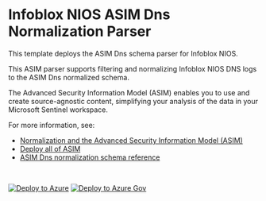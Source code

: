 # Infoblox NIOS ASIM Dns Normalization Parser

This template deploys the ASIM Dns schema parser for Infoblox NIOS.

This ASIM parser supports filtering and normalizing Infoblox NIOS DNS logs to the ASIM Dns normalized schema.


The Advanced Security Information Model (ASIM) enables you to use and create source-agnostic content, simplifying your analysis of the data in your Microsoft Sentinel workspace.

For more information, see:

- [Normalization and the Advanced Security Information Model (ASIM)](https://aka.ms/AboutASIM)
- [Deploy all of ASIM](https://aka.ms/DeployASIM)
- [ASIM Dns normalization schema reference](https://aka.ms/ASimDnsDoc)

<br>

[![Deploy to Azure](https://aka.ms/deploytoazurebutton)](https://portal.azure.com/#create/Microsoft.Template/uri/https%3A%2F%2Fraw.githubusercontent.com%2FAzure%2FAzure-Sentinel%2FRearrangement%2FAsimDns%2FParsers%2FASimDns%2FARM%2FvimDnsInfobloxNIOS%2FvimDnsInfobloxNIOS.json) [![Deploy to Azure Gov](https://aka.ms/deploytoazuregovbutton)](https://portal.azure.us/#create/Microsoft.Template/uri/https%3A%2F%2Fraw.githubusercontent.com%2FAzure%2FAzure-Sentinel%2FRearrangement%2FAsimDns%2FParsers%2FASimDns%2FARM%2FvimDnsInfobloxNIOS%2FvimDnsInfobloxNIOS.json)
